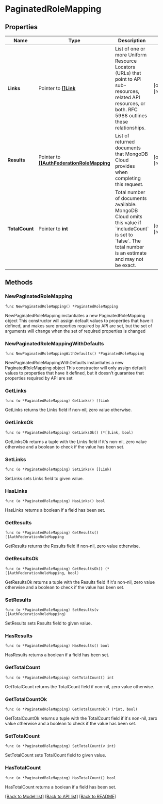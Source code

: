 # PaginatedRoleMapping

## Properties

Name | Type | Description | Notes
------------ | ------------- | ------------- | -------------
**Links** | Pointer to [**[]Link**](Link.md) | List of one or more Uniform Resource Locators (URLs) that point to API sub-resources, related API resources, or both. RFC 5988 outlines these relationships. | [optional] [readonly] 
**Results** | Pointer to [**[]AuthFederationRoleMapping**](AuthFederationRoleMapping.md) | List of returned documents that MongoDB Cloud provides when completing this request. | [optional] [readonly] 
**TotalCount** | Pointer to **int** | Total number of documents available. MongoDB Cloud omits this value if &#x60;includeCount&#x60; is set to &#x60;false&#x60;. The total number is an estimate and may not be exact. | [optional] [readonly] 

## Methods

### NewPaginatedRoleMapping

`func NewPaginatedRoleMapping() *PaginatedRoleMapping`

NewPaginatedRoleMapping instantiates a new PaginatedRoleMapping object
This constructor will assign default values to properties that have it defined,
and makes sure properties required by API are set, but the set of arguments
will change when the set of required properties is changed

### NewPaginatedRoleMappingWithDefaults

`func NewPaginatedRoleMappingWithDefaults() *PaginatedRoleMapping`

NewPaginatedRoleMappingWithDefaults instantiates a new PaginatedRoleMapping object
This constructor will only assign default values to properties that have it defined,
but it doesn't guarantee that properties required by API are set

### GetLinks

`func (o *PaginatedRoleMapping) GetLinks() []Link`

GetLinks returns the Links field if non-nil, zero value otherwise.

### GetLinksOk

`func (o *PaginatedRoleMapping) GetLinksOk() (*[]Link, bool)`

GetLinksOk returns a tuple with the Links field if it's non-nil, zero value otherwise
and a boolean to check if the value has been set.

### SetLinks

`func (o *PaginatedRoleMapping) SetLinks(v []Link)`

SetLinks sets Links field to given value.

### HasLinks

`func (o *PaginatedRoleMapping) HasLinks() bool`

HasLinks returns a boolean if a field has been set.
### GetResults

`func (o *PaginatedRoleMapping) GetResults() []AuthFederationRoleMapping`

GetResults returns the Results field if non-nil, zero value otherwise.

### GetResultsOk

`func (o *PaginatedRoleMapping) GetResultsOk() (*[]AuthFederationRoleMapping, bool)`

GetResultsOk returns a tuple with the Results field if it's non-nil, zero value otherwise
and a boolean to check if the value has been set.

### SetResults

`func (o *PaginatedRoleMapping) SetResults(v []AuthFederationRoleMapping)`

SetResults sets Results field to given value.

### HasResults

`func (o *PaginatedRoleMapping) HasResults() bool`

HasResults returns a boolean if a field has been set.
### GetTotalCount

`func (o *PaginatedRoleMapping) GetTotalCount() int`

GetTotalCount returns the TotalCount field if non-nil, zero value otherwise.

### GetTotalCountOk

`func (o *PaginatedRoleMapping) GetTotalCountOk() (*int, bool)`

GetTotalCountOk returns a tuple with the TotalCount field if it's non-nil, zero value otherwise
and a boolean to check if the value has been set.

### SetTotalCount

`func (o *PaginatedRoleMapping) SetTotalCount(v int)`

SetTotalCount sets TotalCount field to given value.

### HasTotalCount

`func (o *PaginatedRoleMapping) HasTotalCount() bool`

HasTotalCount returns a boolean if a field has been set.

[[Back to Model list]](../README.md#documentation-for-models) [[Back to API list]](../README.md#documentation-for-api-endpoints) [[Back to README]](../README.md)


